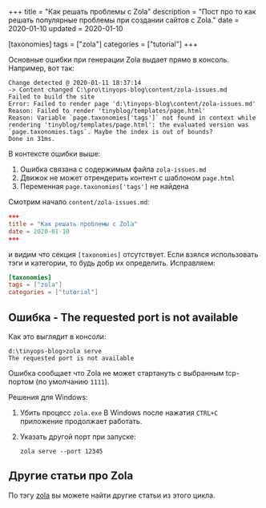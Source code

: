 +++
title = "Как решать проблемы с Zola"
description = "Пост про то как решать популярные проблемы при создании сайтов с Zola."
date = 2020-01-10
updated = 2020-01-10

[taxonomies]
tags = ["zola"]
categories = ["tutorial"]
+++

Основные ошибки при генерации Zola выдает прямо в консоль. Например, вот так:

```shell script
Change detected @ 2020-01-11 18:37:14
-> Content changed C:\pro\tinyops-blog\content/zola-issues.md
Failed to build the site
Error: Failed to render page 'd:\tinyops-blog\content/zola-issues.md'
Reason: Failed to render 'tinyblog/templates/page.html'
Reason: Variable `page.taxonomies['tags']` not found in context while rendering 'tinyblog/templates/page.html': the evaluated version was `page.taxonomies.tags`. Maybe the index is out of bounds?
Done in 31ms.
```

В контексте ошибки выше:
1. Ошибка связана с содержимым файла `zola-issues.md`
2. Движок не может отрендерить контент с шаблоном `page.html`
3. Переменная `page.taxonomies['tags']` не найдена

Смотрим начало `content/zola-issues.md`:

```toml
+++
title = "Как решать проблемы с Zola"
date = 2020-01-10
+++
```

и видим что секция `[taxonomies]` отсутствует. Если взялся использовать тэги и категории, то будь
добр их определить. Исправляем:

```toml
[taxonomies]
tags = ["zola"]
categories = ["tutorial"]
```

## Ошибка - The requested port is not available

Как это выглядит в консоли:

```shell script
d:\tinyops-blog>zola serve
The requested port is not available
```

Ошибка сообщает что Zola не может стартануть с выбранным tcp-портом (по умолчанию `1111`). 

Решения для Windows:
1. Убить процесс `zola.exe`
    В Windows после нажатия `CTRL+C` приложение продолжает работать.
    
2. Указать другой порт при запуске:
    ```shell script
    zola serve --port 12345
    ```

## Другие статьи про Zola

По тэгу [zola](/tags/zola) вы можете найти другие статьи из этого цикла.
